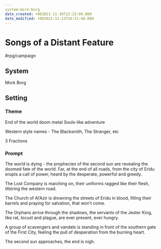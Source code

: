 ```yaml
---
system:mork-borg
date_created: +002021-11-10T22:23:09.000
date_modified: +002021-11-13T16:51:48.000
---
```


# Songs of a Distant Feature

#rpg/campaign

## System

Mork Borg

## Setting

### Theme

End of the world doom metal Souls-like adventure

Western style names - The Blacksmith, The Stranger, etc

3 Fractions

### Prompt

The world is dying - the prophecies of the second sun are revealing the doomed fate of the world. Far, at the end of all roads, from the city of Eridu erupts a call of power, heard by the desperate, powerful and greedy.

The Lost Company is marching on, their uniforms ragged like their flesh, littering the western road.

The Church of Al’Azir is drowning the streets of Eridu in blood, filling their barrels and praying for salvation, that won’t come.

The Orphans arrive through the shadows, the servants of the Jester King, like rat, locust and plague, are ever present, ever hungry.

A group of scavengers and vandals is standing in front of the southern gate of the First City, feeling the pull of desperation from the burning heart.

The second sun approaches, the end is nigh.
